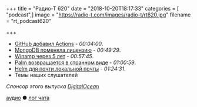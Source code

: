 +++
title = "Радио-Т 620"
date = "2018-10-20T18:17:33"
categories = [ "podcast",]
image = "https://radio-t.com/images/radio-t/rt620.jpg"
filename = "rt_podcast620"

+++

- [GitHub добавил Actions](https://techcrunch.com/2018/10/16/github-launches-actions-its-workflow-automation-tool/) - *00:04:00*.
- [MongoDB поменяла лицензию](https://techcrunch.com/2018/10/16/mongodb-switches-up-its-open-source-license/) - *00:49:29*.
- [Winamp через 5 лет](https://www.winamp.com/) - *00:57:45*.
- [Palm возвращается в странном виде](https://techcrunch.com/2018/10/15/palm-returns-as-an-ultra-mobile-smartphone/) - *01:00:59*.
- [Helm для почти локальной почты](https://thehelm.com/) - *01:24:31*.
- Темы наших слушателей

*Спонсор этого выпуска [DigitalOcean](https://www.digitalocean.com)*


[аудио](http://cdn.radio-t.com/rt_podcast620.mp3) ● [лог чата](http://chat.radio-t.com/logs/radio-t-620.html)
<audio src="http://cdn.radio-t.com/rt_podcast620.mp3" preload="none"></audio>
